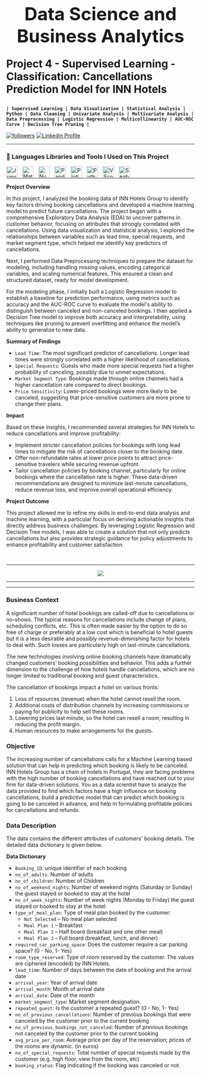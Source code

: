 <h1><center><font size=10>Data Science and Business Analytics</center></font><p
<center>Project 4 - Supervised Learning - Classification: Cancellations Prediction Model for INN Hotels</center></h1><p

---

**`| Supervised Learning | Data Visualization | Statistical Analysis | Python | Data Cleaning | Univariate Analysis | Multivariate Analysis | Data Preprocessing | Logistic Regression | Multicollinearity | AUC-ROC Curve | Decision Tree Pruning |`**

<p align="left"> 
  <a href="https://github.com/RayVazcari?tab=followers">
    <img alt="followers" title="Follow me on Github" src="https://custom-icon-badges.demolab.com/github/followers/RayVazcari?color=236ad3&labelColor=1155ba&style=for-the-badge&logo=person-add&label=Follow me on Github &logoColor=white"/></a>
  <a href="https://www.linkedin.com/in/rayvazcari/">
    <img alt="Linkedin Profile" title="Linkedin Profile" src="https://custom-icon-badges.demolab.com/badge/-Linkedin%20Profile-blue?style=for-the-badge&logoColor=white&logo=linkedin"/></a>
</p>

---

### 🧰 Languages Libraries and Tools I Used on This Project
<a href="https://jupyter.org/" target="_blank"><img align="left" alt="Jupyter" title="Jupyter" width="30px" style="padding-right:10px;" src="https://cdn.jsdelivr.net/gh/devicons/devicon@latest/icons/jupyter/jupyter-original-wordmark.svg" /></a>
<a href="https://matplotlib.org/" target="_blank"><img align="left" alt="Matplotlib" title="Matplotlib" width="30px" style="padding-right:10px;" src="https://cdn.jsdelivr.net/gh/devicons/devicon@latest/icons/matplotlib/matplotlib-original.svg" /></a>
<a href="https://numpy.org/" target="_blank"><img align="left" alt="Numpy" title="Numpy" width="30px" style="padding-right:10px;" src="https://cdn.jsdelivr.net/gh/devicons/devicon@latest/icons/numpy/numpy-original.svg" /></a>
<a href="https://pandas.pydata.org/" target="_blank"><img align="left" alt="Pandas" title="Pandas" width="30px" style="padding-right:10px;" src="https://cdn.jsdelivr.net/gh/devicons/devicon@latest/icons/pandas/pandas-original.svg" /></a>
<a href="https://plotly.com/" target="_blank"><img align="left" alt="Plotly" title="Plotly" width="30px" style="padding-right:10px;" src="https://cdn.jsdelivr.net/gh/devicons/devicon@latest/icons/plotly/plotly-original.svg" /></a>
<a href="https://www.python.org/" target="_blank"><img align="left" alt="Python" title="Python" width="30px" style="padding-right:10px;"  src="https://cdn.jsdelivr.net/gh/devicons/devicon@latest/icons/python/python-original.svg" /></a>
<a href="https://code.visualstudio.com/" target="_blank"><img align="left" alt="VScode" title="VScode" width="30px" style="padding-right:10px;"  src="https://cdn.jsdelivr.net/gh/devicons/devicon@latest/icons/vscode/vscode-original.svg" /></a>
<a href="https://seaborn.pydata.org/" target="_blank"><img align="left" alt="Seaborn" title="Seaborn" width="30px" style="padding-right:10px;" src="https://seaborn.pydata.org/_images/logo-mark-lightbg.svg" /></a>

<br />

---

**Project Overview**

In this project, I analyzed the booking data of INN Hotels Group to identify key factors driving booking cancellations and developed a machine learning model to predict future cancellations. The project began with a comprehensive Exploratory Data Analysis (EDA) to uncover patterns in customer behavior, focusing on attributes that strongly correlated with cancellations. Using data visualization and statistical analysis, I explored the relationships between variables such as lead time, special requests, and market segment type, which helped me identify key predictors of cancellations.

Next, I performed Data Preprocessing techniques to prepare the dataset for modeling, including handling missing values, encoding categorical variables, and scaling numerical features. This ensured a clean and structured dataset, ready for model development.

For the modeling phase, I initially built a Logistic Regression model to establish a baseline for prediction performance, using metrics such as accuracy and the AUC-ROC curve to evaluate the model's ability to distinguish between canceled and non-canceled bookings. I then applied a Decision Tree model to improve both accuracy and interpretability, using techniques like pruning to prevent overfitting and enhance the model’s ability to generalize to new data.

**Summary of Findings**

- `Lead Time`: The most significant predictor of cancellations. Longer lead times were strongly correlated with a higher likelihood of cancellations.
- `Special Requests`: Guests who made more special requests had a higher probability of canceling, possibly due to unmet expectations.
- `Market Segment Type`: Bookings made through online channels had a higher cancellation rate compared to direct bookings.
- `Price Sensitivity`: Lower-priced bookings were more likely to be canceled, suggesting that price-sensitive customers are more prone to change their plans.

**Impact**

Based on these insights, I recommended several strategies for INN Hotels to reduce cancellations and improve profitability:
- Implement stricter cancellation policies for bookings with long lead times to mitigate the risk of cancellations closer to the booking date.
- Offer non-refundable rates at lower price points to attract price-sensitive travelers while securing revenue upfront.
- Tailor cancellation policies by booking channel, particularly for online bookings where the cancellation rate is higher.
These data-driven recommendations are designed to minimize last-minute cancellations, reduce revenue loss, and improve overall operational efficiency.

**Project Outcome**

This project allowed me to refine my skills in end-to-end data analysis and machine learning, with a particular focus on deriving actionable insights that directly address business challenges. By leveraging Logistic Regression and Decision Tree models, I was able to create a solution that not only predicts cancellations but also provides strategic guidance for policy adjustments to enhance profitability and customer satisfaction.

<br />


---

<center><img src="https://th.bing.com/th/id/R.8530a59736209430f8710ee60a231e61?rik=e2upkQ65TLGy8w&riu=http%3a%2f%2fcreativemite.com%2fimg%2flogo%2fInn-Hotels-Official-color.png&ehk=dDBg7jmsBKSMMLoEBxu3XdVy9zchx38Uluu5asTExM4%3d&risl=&pid=ImgRaw&r=0"></center>

---

---
### Business Context

A significant number of hotel bookings are called-off due to cancellations or no-shows. The typical reasons for cancellations include change of plans, scheduling conflicts, etc. This is often made easier by the option to do so free of charge or preferably at a low cost which is beneficial to hotel guests but it is a less desirable and possibly revenue-diminishing factor for hotels to deal with. Such losses are particularly high on last-minute cancellations.

The new technologies involving online booking channels have dramatically changed customers’ booking possibilities and behavior. This adds a further dimension to the challenge of how hotels handle cancellations, which are no longer limited to traditional booking and guest characteristics.

The cancellation of bookings impact a hotel on various fronts:

1. Loss of resources (revenue) when the hotel cannot resell the room.
2. Additional costs of distribution channels by increasing commissions or paying for publicity to help sell these rooms.
3. Lowering prices last minute, so the hotel can resell a room, resulting in reducing the profit margin.
4. Human resources to make arrangements for the guests.

### Objective

The increasing number of cancellations calls for a Machine Learning based solution that can help in predicting which booking is likely to be canceled. INN Hotels Group has a chain of hotels in Portugal, they are facing problems with the high number of booking cancellations and have reached out to your firm for data-driven solutions. You as a data scientist have to analyze the data provided to find which factors have a high influence on booking cancellations, build a predictive model that can predict which booking is going to be canceled in advance, and help in formulating profitable policies for cancellations and refunds.

### Data Description

The data contains the different attributes of customers' booking details. The detailed data dictionary is given below.

**Data Dictionary**

- `Booking_ID`: unique identifier of each booking
- `no_of_adults`: Number of adults
- `no_of_children`: Number of Children
- `no_of_weekend_nights`: Number of weekend nights (Saturday or Sunday) the guest stayed or booked to stay at the hotel
- `no_of_week_nights`: Number of week nights (Monday to Friday) the guest stayed or booked to stay at the hotel
- `type_of_meal_plan`: Type of meal plan booked by the customer:
  - `Not Selected` – No meal plan selected
  - `Meal Plan 1` – Breakfast
  - `Meal Plan 2` – Half board (breakfast and one other meal)
  - `Meal Plan 3` – Full board (breakfast, lunch, and dinner)
- `required_car_parking_space`: Does the customer require a car parking space? (0 - No, 1- Yes)
- `room_type_reserved`: Type of room reserved by the customer. The values are ciphered (encoded) by INN Hotels.
- `lead_time`: Number of days between the date of booking and the arrival date
- `arrival_year`: Year of arrival date
- `arrival_month`: Month of arrival date
- `arrival_date`: Date of the month
- `market_segment_type`: Market segment designation.
- `repeated_guest`: Is the customer a repeated guest? (0 - No, 1- Yes)
- `no_of_previous_cancellations`: Number of previous bookings that were canceled by the customer prior to the current booking
- `no_of_previous_bookings_not_canceled`: Number of previous bookings not canceled by the customer prior to the current booking
- `avg_price_per_room`: Average price per day of the reservation; prices of the rooms are dynamic. (in euros)
- `no_of_special_requests`: Total number of special requests made by the customer (e.g. high floor, view from the room, etc)
- `booking_status`: Flag indicating if the booking was canceled or not.
